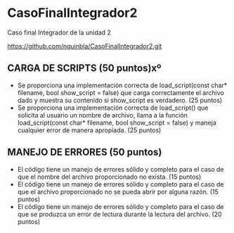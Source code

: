 # CasoFinalIntegrador2
Caso final Integrador de la unidad 2

https://github.com/nquinbla/CasoFinalIntegrador2.git

## CARGA DE SCRIPTS (50 puntos)xº
* Se proporciona una implementación correcta de load_script(const char* filename, bool show_script = false) que carga correctamente el archivo dado y muestra su contenido si show_script es verdadero. (25 puntos)
* Se proporciona una implementación correcta de load_script() que solicita al usuario un nombre de archivo, llama a la función load_script(const char* filename, bool show_script = false) y maneja cualquier error de manera apropiada. (25 puntos)

## MANEJO DE ERRORES (50 puntos)
* El código tiene un manejo de errores sólido y completo para el caso de que el nombre del archivo proporcionado no exista. (15 puntos)
* El código tiene un manejo de errores sólido y completo para el caso de que el archivo proporcionado no se pueda abrir por alguna razón. (15 puntos)
* El código tiene un manejo de errores sólido y completo para el caso de que se produzca un error de lectura durante la lectura del archivo. (20 puntos)

